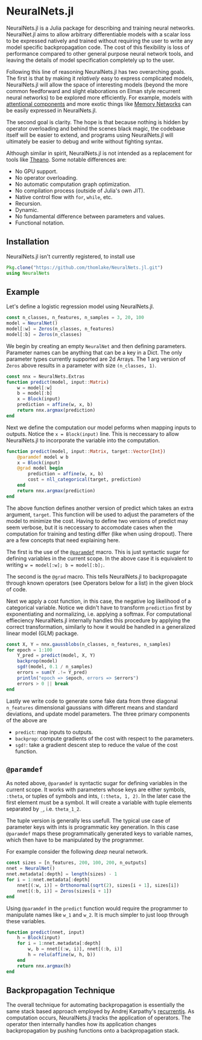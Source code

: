 # NeuralNets.jl
NeuralNets.jl is a Julia package for describing and training neural networks. NeuralNet.jl aims to allow arbitrary differentiable models with a scalar loss to be expressed natively and trained without requiring the user to write any model specific backpropagation code. The cost of this flexibility is loss of performance compared to other general purpose neural network tools, and leaving the details of model specification completely up to the user.

Following this line of reasoning NeuralNets.jl has two overarching goals. The first is that by making it _relatively_ easy to express complicated models, NeuralNets.jl will allow the space of interesting models (beyond the more common feedforward and slight elaborations on Elman style recurrent neural networks) to be explored more efficiently. For example, models with [attentional components](http://arxiv.org/abs/1409.0473) and more exotic things like [Memory Networks](http://arxiv.org/abs/1503.08895) can be easily expressed in NeuralNets.jl.

The second goal is clarity. The hope is that because nothing is hidden by operator overloading and behind the scenes black magic, the codebase itself will be easier to extend, and programs using NeuralNets.jl will ultimately be easier to debug and write without fighting syntax.

Although similar in spirit, NeuralNets.jl is not intended as a replacement for tools like [Theano](http://deeplearning.net/software/theano/). Some notable differences are:

- No GPU support.
- No operator overloading.
- No automatic computation graph optimization.
- No compilation process (outside of Julia's own JIT).
- Native control flow with `for`, `while`, etc.
- Recursion.
- Dynamic.
- No fundamental difference between parameters and values.
- Functional notation.

## Installation
NeuralNets.jl isn't currently registered, to install use
```julia
Pkg.clone("https://github.com/thomlake/NeuralNets.jl.git")
using NeuralNets
```

## Example
Let's define a logistic regression model using NeuralNets.jl.
```julia
const n_classes, n_features, n_samples = 3, 20, 100
model = NeuralNet()
model[:w] = Zeros(n_classes, n_features)
model[:b] = Zeros(n_classes)
```
We begin by creating an empty `NeuralNet` and then defining parameters. Parameter names can be anything that can be a key in a Dict. The only parameter types currently supported are 2d Arrays. The 1 arg version of `Zeros` above results in a parameter with size `(n_classes, 1)`.

```julia
const nnx = NeuralNets.Extras
function predict(model, input::Matrix)
    w = model[:w]
    b = model[:b]
    x = Block(input)
    prediction = affine(w, x, b)
    return nnx.argmax(prediction)
end
```
Next we define the computation our model peforms when mapping inputs to outputs. Notice the `x = Block(input)` line. This is neccessary to allow NeuralNets.jl to incorporate the variable into the computation.

```julia
function predict(model, input::Matrix, target::Vector{Int})
    @paramdef model w b
    x = Block(input)
    @grad model begin
        prediction = affine(w, x, b)
        cost = nll_categorical(target, prediction)
    end
    return nnx.argmax(prediction)
end
```
The above function defines another version of predict which takes an extra argument, `target`. This function will be used to adjust the parameters of the model to minimize the cost. Having to define two versions of predict may seem verbose, but it is neccessary to accomodate cases when the computation for training and testing differ (like when using dropout). There are a few concepts that need explaining here. 

The first is the use of the [`@paramdef`](#paramdef) macro. This is just syntactic sugar for defining variables in the current scope. In the above case it is equivalent to writing `w = model[:w]; b = model[:b];`. 

The second is the `@grad` macro. This tells NeuralNets.jl to backpropagate through known operators (see Operators below for a list) in the given block of code. 

Next we apply a cost function, in this case, the negative log likelihood of a categorical variable. Notice we didn't have to transform `prediction` first by exponentiating and normalizing, i.e. applying a softmax. For computational effieciency NeuralNets.jl internally handles this procedure by applying the correct transformation, similarly to how it would be handled in a generalized linear model (GLM) package.

```julia
const X, Y = nnx.gaussblobs(n_classes, n_features, n_samples)
for epoch = 1:100
    Y_pred = predict(model, X, Y)
    backprop(model)
    sgd!(model, 0.1 / n_samples)
    errors = sum(Y .!= Y_pred)
    println("epoch => $epoch, errors => $errors")
    errors > 0 || break
end
```
Lastly we write code to generate some fake data from three diagonal `n_features` dimensional gaussians with different means and standard deviations,
and update model parameters. The three primary components of the above are

- `predict`: map inputs to outputs.
- `backprop`: compute gradients of the cost with respect to the parameters.
- `sgd!`: take a gradient descent step to reduce the value of the cost function.

## `@paramdef`
As noted above, `@paramdef` is syntactic sugar for defining variables in the current scope. It works with parameters whose keys are either symbols, `:theta`, or tuples of symbols and ints, `(:theta, 1, 2)`. In the later case the first element must be a symbol. It will create a variable with tuple elements separated by `_`, i.e. `theta_1_2`. 

The tuple version is generally less usefull. The typical use case of parameter keys with ints is programmatic key generation. In this case `@paramdef` maps these programmatically generated keys to variable names, which then have to be manipulated by the programmer. 

For example consider the following _deep_ neural network.
```julia
const sizes = [n_features, 200, 100, 200, n_outputs]
nnet = NeuralNet()
nnet.metadata[:depth] = length(sizes) - 1
for i = 1:nnet.metadata[:depth]
    nnet[(:w, i)] = Orthonormal(sqrt(2), sizes[i + 1], sizes[i])
    nnet[(:b, i)] = Zeros(sizes[i + 1])
end
```
Using `@paramdef` in the `predict` function would require the programmer to manipulate names like `w_1` and  `w_2`. It is much simpler to just loop through these variables.
```julia
function predict(nnet, input)
    h = Block(input)
    for i = 1:nnet.metadata[:depth]
        w, b = nnet[(:w, i)], nnet[(:b, i)]
        h = relu(affine(w, h, b))
    end
    return nnx.argmax(h)
end
```

## Backpropagation Technique
The overall technique for automating backpropagation is essentially the same stack based approach employed by Andrej Karpathy's [recurrentjs](https://github.com/karpathy/recurrentjs). As computation occurs, NeuralNets.jl tracks the application of operators. The operator then internally handles how its application changes backpropagation by pushing functions onto a backpropagation stack.


